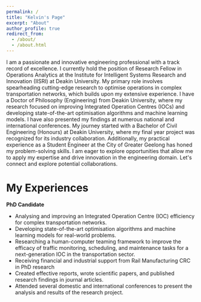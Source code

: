 ```yaml
---
permalink: /
title: "Kelvin's Page"
excerpt: "About"
author_profile: true
redirect_from: 
  - /about/
  - /about.html
---
```


I am a passionate and innovative engineering professional with a track record of excellence. I currently hold the position of Research Fellow in Operations Analytics at the Institute for Intelligent Systems Research and Innovation (IISRI) at Deakin University. My primary role involves spearheading cutting-edge research to optimise operations in complex transportation networks, which builds upon my extensive experience. I have a Doctor of Philosophy (Engineering) from Deakin University, where my research focused on improving Integrated Operation Centres (IOCs) and developing state-of-the-art optimisation algorithms and machine learning models. I have also presented my findings at numerous national and international conferences. My journey started with a Bachelor of Civil Engineering (Honours) at Deakin University, where my final year project was recognized for its industry collaboration. Additionally, my practical experience as a Student Engineer at the City of Greater Geelong has honed my problem-solving skills. I am eager to explore opportunities that allow me to apply my expertise and drive innovation in the engineering domain. Let's connect and explore potential collaborations.

My Experiences
======
**PhD Candidate**
- Analysing and improving an Integrated Operation Centre (IOC) efficiency for complex transportation networks.
- Developing state-of-the-art optimisation algorithms and machine learning models for real-world problems.
- Researching a human-computer teaming framework to improve the efficacy of traffic monitoring, scheduling, and maintenance tasks for a next-generation IOC in the transportation sector.
- Receiving financial and industrial support from Rail Manufacturing CRC in PhD research
- Created effective reports, wrote scientific papers, and published research findings in journal articles.
- Attended several domestic and international conferences to present the analysis and results of the research project.